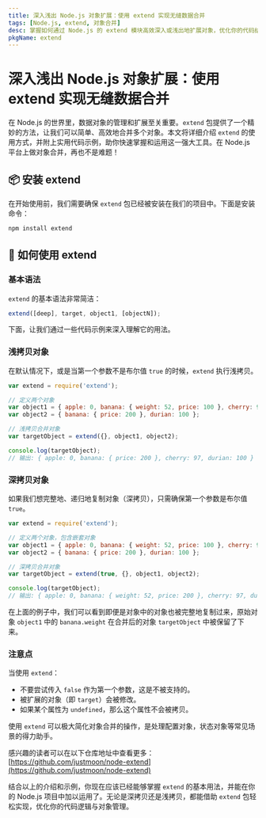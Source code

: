 ```yaml
---
title: 深入浅出 Node.js 对象扩展：使用 extend 实现无缝数据合并
tags: [Node.js, extend, 对象合并]
desc: 掌握如何通过 Node.js 的 extend 模块高效深入或浅出地扩展对象，优化你的代码结构与数据管理。
pkgName: extend
---
```


# 深入浅出 Node.js 对象扩展：使用 extend 实现无缝数据合并

在 Node.js 的世界里，数据对象的管理和扩展至关重要。`extend` 包提供了一个精妙的方法，让我们可以简单、高效地合并多个对象。本文将详细介绍 `extend` 的使用方式，并附上实用代码示例，助你快速掌握和运用这一强大工具。在 Node.js 平台上做对象合并，再也不是难题！

## 📦 安装 extend

在开始使用前，我们需要确保 `extend` 包已经被安装在我们的项目中。下面是安装命令：

``` bash
npm install extend
```

## 📘 如何使用 extend

### 基本语法

`extend` 的基本语法非常简洁：

``` javascript
extend([deep], target, object1, [objectN]);
```

下面，让我们通过一些代码示例来深入理解它的用法。

### 浅拷贝对象

在默认情况下，或是当第一个参数不是布尔值 `true` 的时候，`extend` 执行浅拷贝。

``` javascript
var extend = require('extend');

// 定义两个对象
var object1 = { apple: 0, banana: { weight: 52, price: 100 }, cherry: 97 };
var object2 = { banana: { price: 200 }, durian: 100 };

// 浅拷贝合并对象
var targetObject = extend({}, object1, object2);

console.log(targetObject);
// 输出: { apple: 0, banana: { price: 200 }, cherry: 97, durian: 100 }
```

### 深拷贝对象

如果我们想完整地、递归地复制对象（深拷贝），只需确保第一个参数是布尔值 `true`。

``` javascript
var extend = require('extend');

// 定义两个对象，包含嵌套对象
var object1 = { apple: 0, banana: { weight: 52, price: 100 }, cherry: 97 };
var object2 = { banana: { price: 200 }, durian: 100 };

// 深拷贝合并对象
var targetObject = extend(true, {}, object1, object2);

console.log(targetObject);
// 输出: { apple: 0, banana: { weight: 52, price: 200 }, cherry: 97, durian: 100 }
```

在上面的例子中，我们可以看到即便是对象中的对象也被完整地复制过来，原始对象 `object1` 中的 `banana.weight` 在合并后的对象 `targetObject` 中被保留了下来。

### 注意点

当使用 `extend`：

- 不要尝试传入 `false` 作为第一个参数，这是不被支持的。
- 被扩展的对象（即 `target`）会被修改。
- 如果某个属性为 `undefined`，那么这个属性不会被拷贝。

使用 `extend` 可以极大简化对象合并的操作，是处理配置对象，状态对象等常见场景的得力助手。

感兴趣的读者可以在以下仓库地址中查看更多：[https://github.com/justmoon/node-extend](https://github.com/justmoon/node-extend)

结合以上的介绍和示例，你现在应该已经能够掌握 `extend` 的基本用法，并能在你的 Node.js 项目中加以运用了。无论是深拷贝还是浅拷贝，都能借助 `extend` 包轻松实现，优化你的代码逻辑与对象管理。
